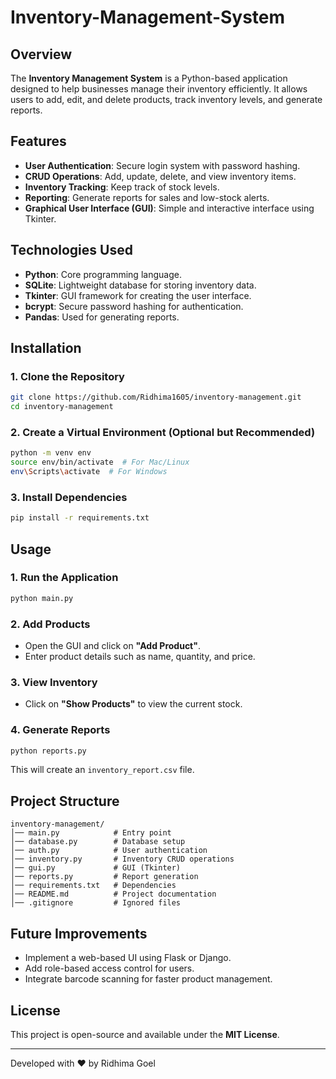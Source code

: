 # Inventory-Management-System


## Overview
The **Inventory Management System** is a Python-based application designed to help businesses manage their inventory efficiently. It allows users to add, edit, and delete products, track inventory levels, and generate reports.

## Features
- **User Authentication**: Secure login system with password hashing.
- **CRUD Operations**: Add, update, delete, and view inventory items.
- **Inventory Tracking**: Keep track of stock levels.
- **Reporting**: Generate reports for sales and low-stock alerts.
- **Graphical User Interface (GUI)**: Simple and interactive interface using Tkinter.

## Technologies Used
- **Python**: Core programming language.
- **SQLite**: Lightweight database for storing inventory data.
- **Tkinter**: GUI framework for creating the user interface.
- **bcrypt**: Secure password hashing for authentication.
- **Pandas**: Used for generating reports.

## Installation
### 1. Clone the Repository
```sh
git clone https://github.com/Ridhima1605/inventory-management.git
cd inventory-management
```

### 2. Create a Virtual Environment (Optional but Recommended)
```sh
python -m venv env
source env/bin/activate  # For Mac/Linux
env\Scripts\activate  # For Windows
```

### 3. Install Dependencies
```sh
pip install -r requirements.txt
```

## Usage
### 1. Run the Application
```sh
python main.py
```
### 2. Add Products
- Open the GUI and click on **"Add Product"**.
- Enter product details such as name, quantity, and price.

### 3. View Inventory
- Click on **"Show Products"** to view the current stock.

### 4. Generate Reports
```sh
python reports.py
```
This will create an `inventory_report.csv` file.

## Project Structure
```
inventory-management/
│── main.py            # Entry point
│── database.py        # Database setup
│── auth.py            # User authentication
│── inventory.py       # Inventory CRUD operations
│── gui.py             # GUI (Tkinter)
│── reports.py         # Report generation
│── requirements.txt   # Dependencies
│── README.md          # Project documentation
│── .gitignore         # Ignored files
```

## Future Improvements
- Implement a web-based UI using Flask or Django.
- Add role-based access control for users.
- Integrate barcode scanning for faster product management.

## License
This project is open-source and available under the **MIT License**.

---

Developed with ❤️ by Ridhima Goel

